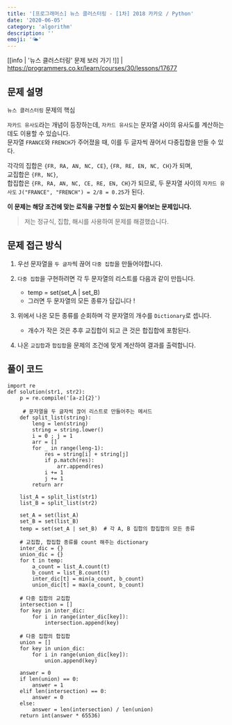 ```yaml
---
title: '[프로그래머스] 뉴스 클러스터링 - [1차] 2018 카카오 / Python'
date: '2020-06-05'
category: 'algorithm'
description: ''
emoji: '🌤'
---
```


[[info | '뉴스 클러스터링' 문제 보러 가기 !]]
| https://programmers.co.kr/learn/courses/30/lessons/17677

## 문제 설명

`뉴스 클러스터링` 문제의 핵심

`자카드 유사도`라는 개념이 등장하는데, `자카드 유사도`는 문자열 사이의 유사도를 계산하는데도 이용할 수 있습니다.  
문자열 `FRANCE`와 `FRENCH`가 주어졌을 때, 이를 두 글자씩 끊어서 다중집합을 만들 수 있다.

각각의 집합은 `{FR, RA, AN, NC, CE}`, `{FR, RE, EN, NC, CH}`가 되며,  
교집합은 `{FR, NC}`,  
합집합은 `{FR, RA, AN, NC, CE, RE, EN, CH}`가 되므로, 두 문자열 사이의 `자카드 유사도` `J("FRANCE", "FRENCH") = 2/8 = 0.25`가 된다.

**이 문제는 해당 조건에 맞는 로직을 구현할 수 있는지 물어보는 문제입니다.**

> 저는 정규식, 집합, 해시를 사용하여 문제를 해결했습니다.

## 문제 접근 방식

1.  우선 문자열을 `두 글자`씩 끊어 `다중 집합`을 만들어야합니다.

2.  `다중 집합`을 구현하려면 각 두 문자열의 리스트를 다음과 같이 만듭니다.

    - temp = set(set_A | set_B)
    - 그러면 두 문자열의 모든 종류가 담깁니다 !

3.  위에서 나온 모든 종류를 순회하며 각 문자열의 개수를 `Dictionary`로 셉니다.

    - 개수가 작은 것은 추후 교집합이 되고 큰 것은 합집합에 포함된다.

4.  나온 `교집합`과 `합집합`을 문제의 조건에 맞게 계산하여 결과를 출력합니다.

## 풀이 코드

```python:title=Python
import re
def solution(str1, str2):
    p = re.compile('[a-z]{2}')

     # 문자열을 두 글자씩 끊어 리스트로 만들어주는 메서드
    def split_list(string):
        leng = len(string)
        string = string.lower()
        i = 0 ; j = 1
        arr = []
        for _ in range(leng-1):
            res = string[i] + string[j]
            if p.match(res):
                arr.append(res)
            i += 1
            j += 1
        return arr

    list_A = split_list(str1)
    list_B = split_list(str2)

    set_A = set(list_A)
    set_B = set(list_B)
    temp = set(set_A | set_B)  # 각 A, B 집합의 합집합의 모든 종류

    # 교집합, 합집합 종류를 count 해주는 dictionary
    inter_dic = {}
    union_dic = {}
    for t in temp:
        a_count = list_A.count(t)
        b_count = list_B.count(t)
        inter_dic[t] = min(a_count, b_count)
        union_dic[t] = max(a_count, b_count)

    # 다중 집합의 교집합
    intersection = []
    for key in inter_dic:
        for i in range(inter_dic[key]):
            intersection.append(key)

    # 다중 집합의 합집합
    union = []
    for key in union_dic:
        for i in range(union_dic[key]):
            union.append(key)

    answer = 0
    if len(union) == 0:
        answer = 1
    elif len(intersection) == 0:
        answer = 0
    else:
        answer = len(intersection) / len(union)
    return int(answer * 65536)
```
